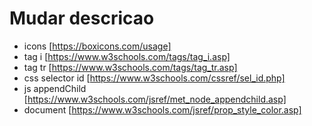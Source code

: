 
# Mudar descricao

  - icons [https://boxicons.com/usage]
  - tag i [https://www.w3schools.com/tags/tag_i.asp]
  - tag tr [https://www.w3schools.com/tags/tag_tr.asp]
  - css selector id [https://www.w3schools.com/cssref/sel_id.php]
  - js appendChild [https://www.w3schools.com/jsref/met_node_appendchild.asp]
  - document [https://www.w3schools.com/jsref/prop_style_color.asp]